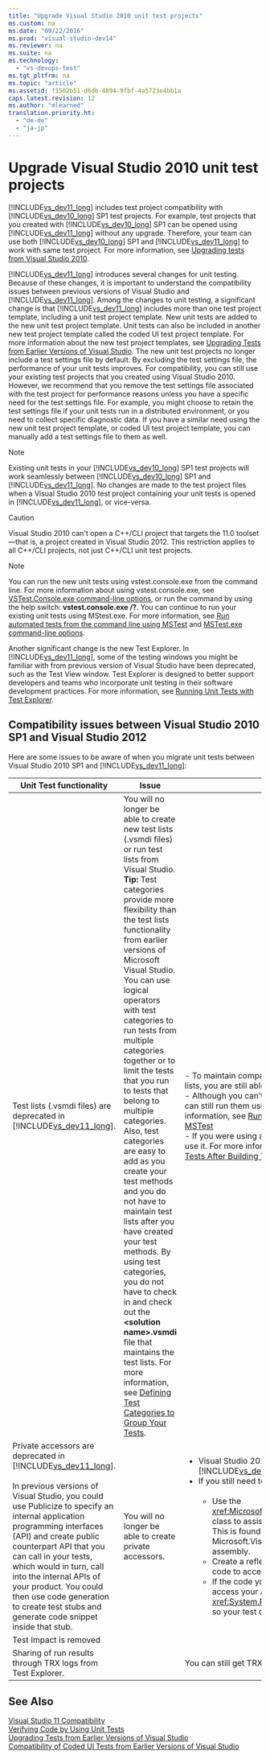 ```yaml
---
title: "Upgrade Visual Studio 2010 unit test projects"
ms.custom: na
ms.date: "09/22/2016"
ms.prod: "visual-studio-dev14"
ms.reviewer: na
ms.suite: na
ms.technology: 
  - "vs-devops-test"
ms.tgt_pltfrm: na
ms.topic: "article"
ms.assetid: f1502b51-d6db-4894-9fbf-4a5723e4bb1a
caps.latest.revision: 12
ms.author: "mlearned"
translation.priority.ht: 
  - "de-de"
  - "ja-jp"
---
```

# Upgrade Visual Studio 2010 unit test projects
[!INCLUDE[vs_dev11_long](../vs140/includes/vs_dev11_long_md.md)] includes test project compatibility with [!INCLUDE[vs_dev10_long](../vs140/includes/vs_dev10_long_md.md)] SP1 test projects. For example, test projects that you created with [!INCLUDE[vs_dev10_long](../vs140/includes/vs_dev10_long_md.md)] SP1 can be opened using [!INCLUDE[vs_dev11_long](../vs140/includes/vs_dev11_long_md.md)] without any upgrade. Therefore, your team can use both [!INCLUDE[vs_dev10_long](../vs140/includes/vs_dev10_long_md.md)] SP1 and [!INCLUDE[vs_dev11_long](../vs140/includes/vs_dev11_long_md.md)] to work with same test project. For more information, see [Upgrading tests from Visual Studio 2010](assetId:///e9c8b7f6-bd72-448e-8edb-d090dcc5cf52#UpgradingTestsfromEarlierVersionsVisualStudio2010).  
  
 [!INCLUDE[vs_dev11_long](../vs140/includes/vs_dev11_long_md.md)] introduces several changes for unit testing. Because of these changes, it is important to understand the compatibility issues between previous versions of Visual Studio and [!INCLUDE[vs_dev11_long](../vs140/includes/vs_dev11_long_md.md)]. Among the changes to unit testing, a significant change is that [!INCLUDE[vs_dev11_long](../vs140/includes/vs_dev11_long_md.md)] includes more than one test project template, including a unit test project template. New unit tests are added to the new unit test project template. Unit tests can also be included in another new test project template called the coded UI test project template. For more information about the new test project templates, see [Upgrading Tests from Earlier Versions of Visual Studio](assetId:///e9c8b7f6-bd72-448e-8edb-d090dcc5cf52). The new unit test projects no longer include a test settings file by default. By excluding the test settings file, the performance of your unit tests improves. For compatibility, you can still use your existing test projects that you created using Visual Studio 2010. However, we recommend that you remove the test settings file associated with the test project for performance reasons unless you have a specific need for the test settings file. For example, you might choose to retain the test settings file if your unit tests run in a distributed environment, or you need to collect specific diagnostic data. If you have a similar need using the new unit test project template, or coded UI test project template, you can manually add a test settings file to them as well.  
  
> [!NOTE]
>  Existing unit tests in your [!INCLUDE[vs_dev10_long](../vs140/includes/vs_dev10_long_md.md)] SP1 test projects will work seamlessly between [!INCLUDE[vs_dev10_long](../vs140/includes/vs_dev10_long_md.md)] SP1 and [!INCLUDE[vs_dev11_long](../vs140/includes/vs_dev11_long_md.md)]. No changes are made to the test project files when a Visual Studio 2010 test project containing your unit tests is opened in [!INCLUDE[vs_dev11_long](../vs140/includes/vs_dev11_long_md.md)], or vice-versa.  
  
> [!CAUTION]
>  Visual Studio 2010 can't open a C++/CLI project that targets the 11.0 toolset—that is, a project created in Visual Studio 2012. This restriction applies to all C++/CLI projects, not just C++/CLI unit test projects.  
  
> [!NOTE]
>  You can run the new unit tests using vstest.console.exe from the command line. For more information about using vstest.console.exe, see [VSTest.Console.exe command-line options](assetId:///52e1689d-b1a8-4589-bd98-99a55acd0a11), or run the command by using the help switch: **vstest.console.exe /?**. You can continue to run your existing unit tests using MStest.exe. For more information, see [Run automated tests from the command line using MSTest](assetId:///39b61ad0-0055-44b5-963f-25d8a6b51581) and [MSTest.exe command-line options](assetId:///8813ba7f-e790-4e92-9f91-7080508a1c36).  
  
 Another significant change is the new Test Explorer. In [!INCLUDE[vs_dev11_long](../vs140/includes/vs_dev11_long_md.md)], some of the testing windows you might be familiar with from previous version of Visual Studio have been deprecated, such as the Test View window. Test Explorer is designed to better support developers and teams who incorporate unit testing in their software development practices. For more information, see [Running Unit Tests with Test Explorer](../vs140/run-unit-tests-with-test-explorer.md).  
  
## Compatibility issues between Visual Studio 2010 SP1 and Visual Studio 2012  
 Here are some issues to be aware of when you migrate unit tests between Visual Studio 2010 SP1 and [!INCLUDE[vs_dev11_long](../vs140/includes/vs_dev11_long_md.md)]:  
  
|Unit Test functionality|Issue|Solution|  
|-----------------------------|-----------|--------------|  
|Test lists (.vsmdi files) are deprecated in [!INCLUDE[vs_dev11_long](../vs140/includes/vs_dev11_long_md.md)].|You will no longer be able to create new test lists (.vsmdi files) or run test lists from Visual Studio. **Tip:**  Test categories provide more flexibility than the test lists functionality from earlier versions of Microsoft Visual Studio. You can use logical operators with test categories to run tests from multiple categories together or to limit the tests that you run to tests that belong to multiple categories. Also, test categories are easy to add as you create your test methods and you do not have to maintain test lists after you have created your test methods. By using test categories, you do not have to check in and check out the **<solution name\>.vsmdi** file that maintains the test lists. For more information, see [Defining Test Categories to Group Your Tests](assetId:///2c26a648-f068-4d60-99b6-b9747b7bdbc9).|-   To maintain compatibility with your existing test projects that use test lists, you are still able to edit the .vsmdi files using Visual Studio.<br />-   Although you can’t run migrated test lists from with Visual Studio, you can still run them using mstest.exe from the command line. For more information, see [Run automated tests from the command line using MSTest](assetId:///39b61ad0-0055-44b5-963f-25d8a6b51581)<br />-   If you were using a test list in your build definition, you can continue to use it. For more information, see [How to: Configure and Run Scheduled Tests After Building Your Application](assetId:///32acfeb1-b1aa-4afb-8cfe-cc209e6183fd) and [Run tests in your build process](assetId:///d05743a1-c5cf-447e-bed9-bed3cb595e38).|  
|Private accessors are deprecated in [!INCLUDE[vs_dev11_long](../vs140/includes/vs_dev11_long_md.md)].<br /><br /> In previous versions of Visual Studio, you could use Publicize to specify an internal application programming interfaces (API) and create public counterpart API that you can call in your tests, which would in turn, call into the internal APIs of your product. You could then use code generation to create test stubs and generate code snippet inside that stub.|You will no longer be able to create private accessors.|<ul><li>Visual Studio 2010 test projects will compile and work in [!INCLUDE[vs_dev11_long](../vs140/includes/vs_dev11_long_md.md)]. The build will include output warnings.</li><li>If you still need to test internal APIs, you have these options:<br /><br /> <ul><li>Use the <xref:Microsoft.VisualStudio.TestTools.UnitTesting.PrivateObject*> class to assist in accessing internal and private APIs in your code. This is found in the Microsoft.VisualStudio.QualityTools.UnitTestFramework.dll assembly.</li><li>Create a reflection framework that would be able to reflect off your code to access internal or private APIs.</li><li>If the code you are trying to access is internal, you might be able to access your APIs using <xref:System.Runtime.CompilerServices.InternalsVisibleToAttribute*> so your test code can have access to the internal APIs.</li></ul></li></ul>|  
|Test Impact is removed|||  
|Sharing of run results through TRX logs from Test Explorer.||You can still get TRX logs from both the command line and Team Build.|  
  
## See Also  
 [Visual Studio 11 Compatibility](../vs140/porting--migrating--and-upgrading-visual-studio-projects.md)   
 [Verifying Code by Using Unit Tests](../vs140/unit-test-your-code.md)   
 [Upgrading Tests from Earlier Versions of Visual Studio](assetId:///e9c8b7f6-bd72-448e-8edb-d090dcc5cf52)   
 [Compatibility of Coded UI Tests from Earlier Versions of Visual Studio](../vs140/upgrading-coded-ui-tests-from-visual-studio-2010.md)